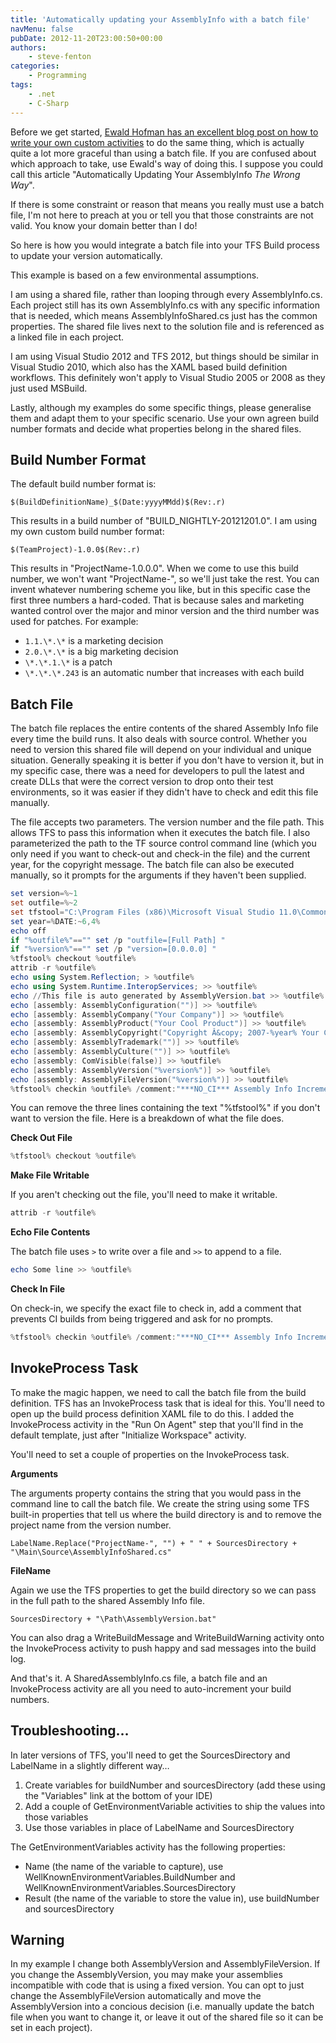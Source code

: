 ```yaml
---
title: 'Automatically updating your AssemblyInfo with a batch file'
navMenu: false
pubDate: 2012-11-20T23:00:50+00:00
authors:
    - steve-fenton
categories:
    - Programming
tags:
    - .net
    - C-Sharp
---
```


Before we get started, [Ewald Hofman has an excellent blog post on how to write your own custom activities](http://www.ewaldhofman.nl/post/2010/05/13/Customize-Team-Build-2010-e28093-Part-5-Increase-AssemblyVersion.aspx) to do the same thing, which is actually quite a lot more graceful than using a batch file. If you are confused about which approach to take, use Ewald's way of doing this. I suppose you could call this article "Automatically Updating Your AssemblyInfo *The Wrong Way*".

If there is some constraint or reason that means you really must use a batch file, I'm not here to preach at you or tell you that those constraints are not valid. You know your domain better than I do!

So here is how you would integrate a batch file into your TFS Build process to update your version automatically.

This example is based on a few environmental assumptions.

I am using a shared file, rather than looping through every AssemblyInfo.cs. Each project still has its own AssemblyInfo.cs with any specific information that is needed, which means AssemblyInfoShared.cs just has the common properties. The shared file lives next to the solution file and is referenced as a linked file in each project.

I am using Visual Studio 2012 and TFS 2012, but things should be similar in Visual Studio 2010, which also has the XAML based build definition workflows. This definitely won't apply to Visual Studio 2005 or 2008 as they just used MSBuild.

Lastly, although my examples do some specific things, please generalise them and adapt them to your specific scenario. Use your own agreen build number formats and decide what properties belong in the shared files.

## Build Number Format

The default build number format is:

```text
$(BuildDefinitionName)_$(Date:yyyyMMdd)$(Rev:.r)
```

This results in a build number of "BUILD\_NIGHTLY-20121201.0". I am using my own custom build number format:

```text
$(TeamProject)-1.0.0$(Rev:.r)
```

This results in "ProjectName-1.0.0.0". When we come to use this build number, we won't want "ProjectName-", so we'll just take the rest. You can invent whatever numbering scheme you like, but in this specific case the first three numbers a hard-coded. That is because sales and marketing wanted control over the major and minor version and the third number was used for patches. For example:

- `1.1.\*.\*` is a marketing decision
- `2.0.\*.\*` is a big marketing decision
- `\*.\*.1.\*` is a patch
- `\*.\*.\*.243` is an automatic number that increases with each build

## Batch File

The batch file replaces the entire contents of the shared Assembly Info file every time the build runs. It also deals with source control. Whether you need to version this shared file will depend on your individual and unique situation. Generally speaking it is better if you don't have to version it, but in my specific case, there was a need for developers to pull the latest and create DLLs that were the correct version to drop onto their test environments, so it was easier if they didn't have to check and edit this file manually.

The file accepts two parameters. The version number and the file path. This allows TFS to pass this information when it executes the batch file. I also parameterized the path to the TF source control command line (which you only need if you want to check-out and check-in the file) and the current year, for the copyright message. The batch file can also be executed manually, so it prompts for the arguments if they haven't been supplied.

```powershell
set version=%~1
set outfile=%~2
set tfstool="C:\Program Files (x86)\Microsoft Visual Studio 11.0\Common7\IDE\tf"
set year=%DATE:~6,4%
echo off
if "%outfile%"=="" set /p "outfile=[Full Path] "
if "%version%"=="" set /p "version=[0.0.0.0] "
%tfstool% checkout %outfile%
attrib -r %outfile%
echo using System.Reflection; > %outfile%
echo using System.Runtime.InteropServices; >> %outfile%
echo //This file is auto generated by AssemblyVersion.bat >> %outfile%
echo [assembly: AssemblyConfiguration("")] >> %outfile%
echo [assembly: AssemblyCompany("Your Company")] >> %outfile%
echo [assembly: AssemblyProduct("Your Cool Product")] >> %outfile%
echo [assembly: AssemblyCopyright("Copyright Â&copy; 2007-%year% Your Company. All rights reserved.")] >> %outfile%
echo [assembly: AssemblyTrademark("")] >> %outfile%
echo [assembly: AssemblyCulture("")] >> %outfile%
echo [assembly: ComVisible(false)] >> %outfile%
echo [assembly: AssemblyVersion("%version%")] >> %outfile%
echo [assembly: AssemblyFileVersion("%version%")] >> %outfile%
%tfstool% checkin %outfile% /comment:"***NO_CI*** Assembly Info Increment" /noprompt
```

You can remove the three lines containing the text "%tfstool%" if you don't want to version the file. Here is a breakdown of what the file does.

**Check Out File**

```powershell
%tfstool% checkout %outfile%
```

**Make File Writable**

If you aren't checking out the file, you'll need to make it writable.

```powershell
attrib -r %outfile%
```

**Echo File Contents**

The batch file uses `>` to write over a file and `>>` to append to a file.

```powershell
echo Some line >> %outfile%
```

**Check In File**

On check-in, we specify the exact file to check in, add a comment that prevents CI builds from being triggered and ask for no prompts.

```powershell
%tfstool% checkin %outfile% /comment:"***NO_CI*** Assembly Info Increment" /noprompt
```

## InvokeProcess Task

To make the magic happen, we need to call the batch file from the build definition. TFS has an InvokeProcess task that is ideal for this. You'll need to open up the build process definition XAML file to do this. I added the InvokeProcess activity in the "Run On Agent" step that you'll find in the default template, just after "Initialize Workspace" activity.

You'll need to set a couple of properties on the InvokeProcess task.

**Arguments**

The arguments property contains the string that you would pass in the command line to call the batch file. We create the string using some TFS built-in properties that tell us where the build directory is and to remove the project name from the version number.

```text
LabelName.Replace("ProjectName-", "") + " " + SourcesDirectory + "\Main\Source\AssemblyInfoShared.cs"
```

**FileName**

Again we use the TFS properties to get the build directory so we can pass in the full path to the shared Assembly Info file.

```text
SourcesDirectory + "\Path\AssemblyVersion.bat"
```

You can also drag a WriteBuildMessage and WriteBuildWarning activity onto the InvokeProcess activity to push happy and sad messages into the build log.

And that's it. A SharedAssemblyInfo.cs file, a batch file and an InvokeProcess activity are all you need to auto-increment your build numbers.

## Troubleshooting…

In later versions of TFS, you'll need to get the SourcesDirectory and LabelName in a slightly different way…

1. Create variables for buildNumber and sourcesDirectory (add these using the "Variables" link at the bottom of your IDE)
2. Add a couple of GetEnvironmentVariable activities to ship the values into those variables
3. Use those variables in place of LabelName and SourcesDirectory

The GetEnvironmentVariables activity has the following properties:

- Name (the name of the variable to capture), use WellKnownEnvironmentVariables.BuildNumber and WellKnownEnvironmentVariables.SourcesDirectory
- Result (the name of the variable to store the value in), use buildNumber and sourcesDirectory

## Warning

In my example I change both AssemblyVersion and AssemblyFileVersion. If you change the AssemblyVersion, you may make your assemblies incompatible with code that is using a fixed version. You can opt to just change the AssemblyFileVersion automatically and move the AssemblyVersion into a concious decision (i.e. manually update the batch file when you want to change it, or leave it out of the shared file so it can be set in each project).
